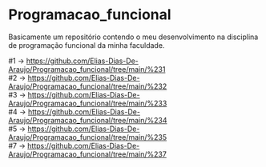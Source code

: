 # Programacao_funcional
Basicamente um repositório contendo o meu desenvolvimento na disciplina de programação funcional da minha faculdade.

#1 -> https://github.com/Elias-Dias-De-Araujo/Programacao_funcional/tree/main/%231 \
#2 -> https://github.com/Elias-Dias-De-Araujo/Programacao_funcional/tree/main/%232 \
#3 -> https://github.com/Elias-Dias-De-Araujo/Programacao_funcional/tree/main/%233 \
#4 -> https://github.com/Elias-Dias-De-Araujo/Programacao_funcional/tree/main/%234 \
#5 -> https://github.com/Elias-Dias-De-Araujo/Programacao_funcional/tree/main/%235 \
#7 -> https://github.com/Elias-Dias-De-Araujo/Programacao_funcional/tree/main/%237

